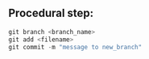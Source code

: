 ## Procedural step:
```script.js
git branch <branch_name>
git add <filename>
git commit -m "message to new_branch"
```
